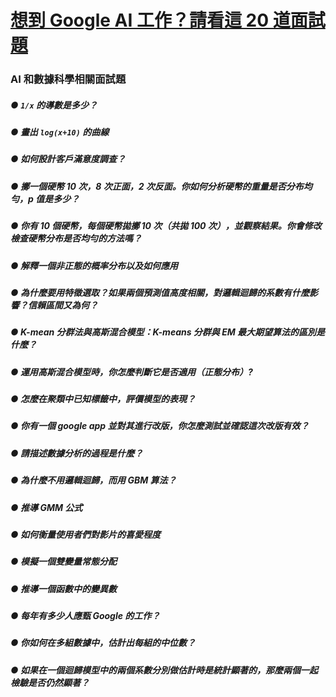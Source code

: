 # [想到 Google AI 工作？請看這 20 道面試題](https://www.inside.com.tw/2018/04/19/google-ai-interview-questions)

### AI 和數據科學相關面試題
##### ● ```1/x``` 的導數是多少？
##### ● 畫出 ```log(x+10)``` 的曲線
##### ● 如何設計客戶滿意度調查？
##### ● 擲一個硬幣 10 次，8 次正面，2 次反面。你如何分析硬幣的重量是否分布均勻，p 值是多少？
##### ● 你有 10 個硬幣，每個硬幣拋擲 10 次（共拋 100 次），並觀察結果。你會修改檢查硬幣分布是否均勻的方法嗎？
##### ● 解釋一個非正態的概率分布以及如何應用
##### ● 為什麼要用特徵選取？如果兩個預測值高度相關，對邏輯迴歸的系數有什麼影響？信賴區間又為何？
##### ● K-mean 分群法與高斯混合模型：K-means 分群與 EM 最大期望算法的區別是什麼？
##### ● 運用高斯混合模型時，你怎麼判斷它是否適用（正態分布）?
##### ● 怎麼在聚類中已知標籤中，評價模型的表現？
##### ● 你有一個 google app 並對其進行改版，你怎麼測試並確認這次改版有效？
##### ● 請描述數據分析的過程是什麼？
##### ● 為什麼不用邏輯迴歸，而用 GBM 算法？
##### ● 推導 GMM 公式
##### ● 如何衡量使用者們對影片的喜愛程度
##### ● 模擬一個雙變量常態分配
##### ● 推導一個函數中的變異數
##### ● 每年有多少人應甄 Google 的工作？
##### ● 你如何在多組數據中，估計出每組的中位數？
##### ● 如果在一個迴歸模型中的兩個系數分別做估計時是統計顯著的，那麼兩個一起檢驗是否仍然顯著？
